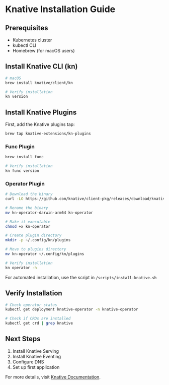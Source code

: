 # Knative Installation Guide

## Prerequisites

- Kubernetes cluster
- kubectl CLI
- Homebrew (for macOS users)

## Install Knative CLI (kn)

```bash
# macOS
brew install knative/client/kn

# Verify installation
kn version
```

## Install Knative Plugins

First, add the Knative plugins tap:

```bash
brew tap knative-extensions/kn-plugins
```

### Func Plugin

```bash
brew install func

# Verify installation
kn func version
```

### Operator Plugin

```bash
# Download the binary
curl -LO https://github.com/knative/client-pkg/releases/download/knative-v1.17.5/kn-operator-darwin-arm64

# Rename the binary
mv kn-operator-darwin-arm64 kn-operator

# Make it executable
chmod +x kn-operator

# Create plugin directory
mkdir -p ~/.config/kn/plugins

# Move to plugins directory
mv kn-operator ~/.config/kn/plugins

# Verify installation
kn operator -h
```

For automated installation, use the script in `/scripts/install-knative.sh`

## Verify Installation

```bash
# Check operator status
kubectl get deployment knative-operator -n knative-operator

# Check if CRDs are installed
kubectl get crd | grep knative
```

## Next Steps

1. Install Knative Serving
2. Install Knative Eventing
3. Configure DNS
4. Set up first application

For more details, visit [Knative Documentation](https://knative.dev/docs/).
